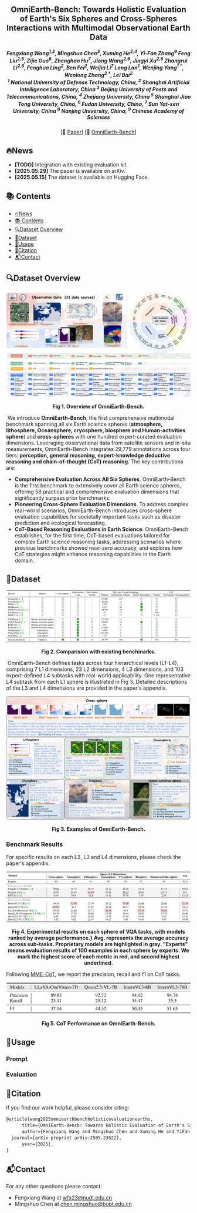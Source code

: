 <div align="center">
  <h2><strong>OmniEarth-Bench: Towards Holistic Evaluation of Earth's Six Spheres and Cross-Spheres Interactions with Multimodal Observational Earth Data</strong></h2>
  <h5>
  Fengxiang Wang<sup>1,2</sup>, Mingshuo Chen<sup>3</sup>, Xuming He<sup>2,4</sup>,  Yi-Fan Zhang<sup>9</sup>
  Feng Liu<sup>2,5</sup>, Zijie Guo<sup>6</sup>, Zhenghao Hu<sup>7</sup>, Jiong Wang<sup>2,6</sup>, Jingyi Xu<sup>2,6</sup>
  Zhangrui Li<sup>2,8</sup>, Fenghua Ling<sup>2</sup>, Ben Fei<sup>2</sup>, Weijia Li<sup>7</sup>
  Long Lan<sup>1</sup>, Wenjing Yang<sup>1&nbsp;†</sup>, Wenlong Zhang<sup>2&nbsp;†</sup>, Lei Bai<sup>2</sup>
      <br/>
    <sup>1</sup> National University of Defense Technology, China, <sup>2</sup> Shanghai Artificial Intelligence Laboratory, China
    <sup>3</sup> Beijing University of Posts and Telecommunications, China, <sup>4</sup> Zhejiang University, China
    <sup>5</sup> Shanghai Jiao Tong University, China, <sup>6</sup> Fudan University, China, <sup>7</sup> Sun Yat-sen University, China
    <sup>8</sup> Nanjing University, China, <sup>9</sup> Chinese Academy of Sciences
  </h5>
  <p>
    [📃 <a href="https://arxiv.org/abs/2505.23522" target="_blank">Paper</a>]
    [🤗 <a href="https://huggingface.co/datasets/initiacms/OmniEarth-Bench" target="_blank">OmniEarth-Bench</a>]
  </p>
</div>

## 🔥News

* **[TODO]**  Integration with existing evaluation kit.
* **[2025.05.29]**  The paper is available on arXiv.
* **[2025.05.15]**  The dataset is available on Hugging Face.

## 📚 Contents

- [🔥News](#news)
- [📚 Contents](#-contents)
- [🔍Dataset Overview](#dataset-overview)
- [📸Dataset](#dataset)
- [🚀Usage](#usage)
- [🔗Citation](#citation)
- [📬Contact](#contact)



## 🔍Dataset Overview

![overview](assets/overview.jpg)

<p align="center"><strong>Fig 1. Overview of OmniEarth-Bench.</strong></p>

​	We introduce **OmniEarth-Bench**, the first comprehensive multimodal benchmark spanning all six Earth science spheres (**atmosphere, lithosphere, Oceansphere, cryosphere, biosphere and Human-activities sphere**) and **cross-spheres** with one hundred expert-curated evaluation dimensions. Leveraging observational data from satellite sensors and in-situ measurements, OmniEarth-Bench integrates 29,779 annotations across four tiers: **perception, general reasoning, expert‑knowledge deductive reasoning and chain-of-thought (CoT) reasoning**. The key contributions are:

* **Comprehensive Evaluation Across All Six Spheres**. OmniEarth-Bench is the first benchmark to extensively cover all Earth science spheres, offering 58 practical and comprehensive evaluation dimensions that significantly surpass prior benchmarks.
* **Pioneering Cross-Sphere Evaluation Dimensions**. To address complex real-world scenarios, OmniEarth-Bench introduces cross-sphere evaluation capabilities for societally important tasks such as disaster prediction and ecological forecasting.
* **CoT-Based Reasoning Evaluations in Earth Science**. OmniEarth-Bench establishes, for the first time, CoT-based evaluations tailored for complex Earth science reasoning tasks, addressing scenarios where previous benchmarks showed near-zero accuracy, and explores how CoT strategies might enhance reasoning capabilities in the Earth domain.

## 📸Dataset

![comparison](assets/comparison.jpg)

<p align="center"><strong>Fig 2. Comparision with existing benchmarks.</strong></p>

​	OmniEarth-Bench defines tasks across four hierarchical levels (L1–L4), comprising 7 L1 dimensions, 23 L2 dimensions, 4 L3 dimensions, and 103 expert-defined L4 subtasks with real-world applicability. One representative L4 subtask from each L1 sphere is illustrated in Fig 3. Detailed descriptions of the L3 and L4 dimensions are provided in the paper's appendix.

![example](assets/example.jpg)

<p align="center"><strong>Fig 3. Examples of OmniEarth-Bench.</strong></p>

### Benchmark Results

For specific results on each L2, L3 and L4 dimensions, please check the paper's appendix.

![L1](assets/L1.jpg)

<p align="center"><strong>Fig 4. Experimental results on each sphere of VQA tasks, with models ranked by average performance.} Avg. represents the average accuracy across sub-tasks. Proprietary models are highlighted in gray. "Experts" means evaluation results of 100 examples in each sphere by experts. We mark the highest score of each metric in red, and second highest underlined.</strong></p>

Following [MME-CoT](https://github.com/MME-Benchmarks/MME-CoT), we report the precision, recall and f1 on CoT tasks:

<img src="assets/CoT.jpg" alt="CoT" style="zoom:50%;" />

<p align="center"><strong>Fig 5. CoT Performance on OmniEarth-Bench.</strong></p>

## 🚀Usage

### Prompt

### Evaluation

## 🔗Citation

If you find our work helpful, please consider citing:

```latex
@article{wang2025omniearthbenchholisticevaluationearths,
      title={OmniEarth-Bench: Towards Holistic Evaluation of Earth's Six Spheres and Cross-Spheres Interactions with Multimodal Observational Earth Data}, 
      author={Fengxiang Wang and Mingshuo Chen and Xuming He and YiFan Zhang and Feng Liu and Zijie Guo and Zhenghao Hu and Jiong Wang and Jingyi Xu and Zhangrui Li and Fenghua Ling and Ben Fei and Weijia Li and Long Lan and Wenjing Yang and Wenlong Zhang and Lei Bai},
  journal={arXiv preprint arXiv:2505.23522},
      year={2025},
}
```

## 📬Contact

For any other questions please contact:

- Fengxiang Wang at [wfx23@nudt.edu.cn](mailto:wfx23@nudt.edu.cn)
- Mingshuo Chen at [chen.mingshuo@bupt.edu.cn](mailto:chen.mingshuo@bupt.edu.cn)


